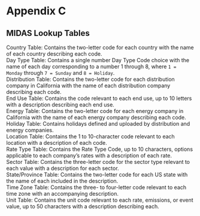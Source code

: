 # Appendix C

## MIDAS Lookup Tables

Country Table: Contains the two-letter code for each country with the name of each country describing each code. <br>
Day Type Table: Contains a single number Day Type Code choice with the name of each day corresponding to a number 1 through 8, where `1 = Monday` through `7 = Sunday` and `8 = Holiday`. <br>
Distribution Table: Contains the two-letter code for each distribution company in California with the name of each distribution company describing each code. <br>
End Use Table: Contains the code relevant to each end use, up to 10 letters with a description describing each end use. <br>
Energy Table: Contains the two-letter code for each energy company in California with the name of each energy company describing each code. <br>
Holiday Table: Contains holidays defined and uploaded by distribution and energy companies. <br>
Location Table: Contains the 1 to 10-character code relevant to each location with a description of each code. <br>
Rate Type Table: Contains the Rate Type Code, up to 10 characters, options applicable to each company’s rates with a description of each rate. <br>
Sector Table: Contains the three-letter code for the sector type relevant to each value with a description for each sector. <br>
State/Province Table: Contains the two-letter code for each US state with the name of each included in the description. <br>
Time Zone Table: Contains the three- to four-letter code relevant to each time zone with an accompanying description. <br>
Unit Table: Contains the unit code relevant to each rate, emissions, or event value, up to 50 characters with a description describing each.
